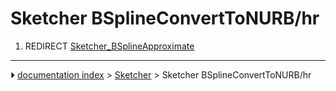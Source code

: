 # Sketcher BSplineConvertToNURB/hr
1.  REDIRECT [Sketcher_BSplineApproximate](Sketcher_BSplineApproximate.md)



---
⏵ [documentation index](../README.md) > [Sketcher](Sketcher_Workbench.md) > Sketcher BSplineConvertToNURB/hr
